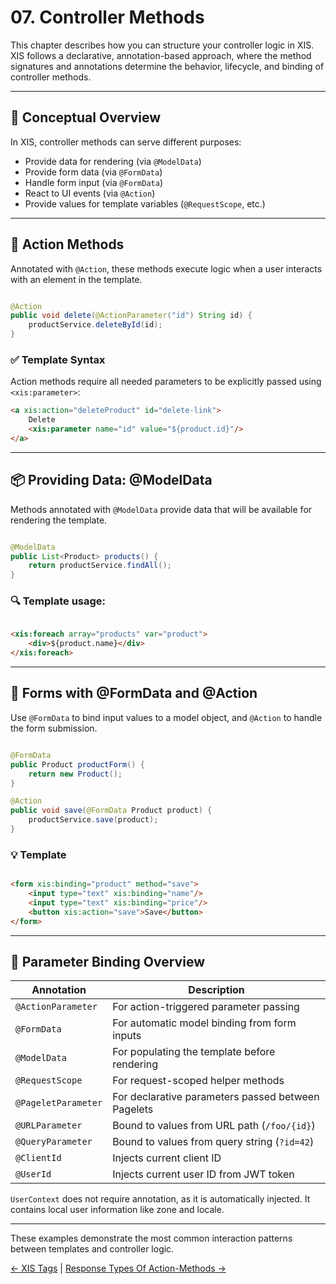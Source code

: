 # 07. Controller Methods

This chapter describes how you can structure your controller logic in XIS. XIS follows a declarative, annotation-based
approach, where the method signatures and annotations determine the behavior, lifecycle, and binding of controller
methods.

---

## 🧠 Conceptual Overview

In XIS, controller methods can serve different purposes:

- Provide data for rendering (via `@ModelData`)
- Provide form data (via `@FormData`)
- Handle form input (via `@FormData`)
- React to UI events (via `@Action`)
- Provide values for template variables (`@RequestScope`, etc.)

---

## 🚀 Action Methods

Annotated with `@Action`, these methods execute logic when a user interacts with an element in the template.

```java

@Action
public void delete(@ActionParameter("id") String id) {
    productService.deleteById(id);
}
```

### ✅ Template Syntax

Action methods require all needed parameters to be explicitly passed using `<xis:parameter>`:

```html
<a xis:action="deleteProduct" id="delete-link">
    Delete
    <xis:parameter name="id" value="${product.id}"/>
</a>
```

---

## 📦 Providing Data: @ModelData

Methods annotated with `@ModelData` provide data that will be available for rendering the template.

```java

@ModelData
public List<Product> products() {
    return productService.findAll();
}
```

### 🔍 Template usage:

```html

<xis:foreach array="products" var="product">
    <div>${product.name}</div>
</xis:foreach>
```

---

## 📝 Forms with @FormData and @Action

Use `@FormData` to bind input values to a model object, and `@Action` to handle the form submission.

```java

@FormData
public Product productForm() {
    return new Product();
}

@Action
public void save(@FormData Product product) {
    productService.save(product);
}
```

### 💡 Template

```html

<form xis:binding="product" method="save">
    <input type="text" xis:binding="name"/>
    <input type="text" xis:binding="price"/>
    <button xis:action="save">Save</button>
</form>
```

---

## 🧩 Parameter Binding Overview

| Annotation          | Description                                        |
|---------------------|----------------------------------------------------|
| `@ActionParameter`  | For action-triggered parameter passing             |
| `@FormData`         | For automatic model binding from form inputs       |
| `@ModelData`        | For populating the template before rendering       |
| `@RequestScope`     | For request-scoped helper methods                  |
| `@PageletParameter` | For declarative parameters passed between Pagelets |
| `@URLParameter`     | Bound to values from URL path (`/foo/{id}`)        |
| `@QueryParameter`   | Bound to values from query string (`?id=42`)       |
| `@ClientId`         | Injects current client ID                          |
| `@UserId`           | Injects current user ID from JWT token             |

`UserContext` does not require annotation, as it is automatically injected. It contains local user information like zone
and locale.

---

These examples demonstrate the most common interaction patterns between templates and controller logic.

[← XIS Tags](06-xis-tags-table.md) | [ Response Types Of Action-Methods →](08-response-types.md)